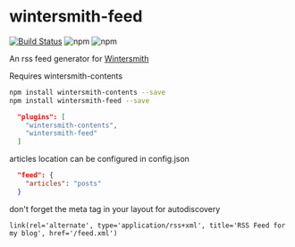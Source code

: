 # wintersmith-feed

[![Build Status](https://travis-ci.org/valantonini/wintersmith-feed.svg?branch=master)](https://travis-ci.org/valantonini/wintersmith-feed)
![npm](https://img.shields.io/npm/v/wintersmith-feed.svg)
![npm](https://img.shields.io/npm/dt/wintersmith-feed.svg)

An rss feed generator for [Wintersmith](https://wintersmith.io "Wintersmith")

Requires wintersmith-contents

```bash
npm install wintersmith-contents --save
npm install wintersmith-feed --save
```

```JSON
  "plugins": [
    "wintersmith-contents",
    "wintersmith-feed"
  ]
```
articles location can be configured in config.json

```JSON
  "feed": {
    "articles": "posts"
  }
```

don't forget the meta tag in your layout for autodiscovery

```pug
link(rel='alternate', type='application/rss+xml', title='RSS Feed for my blog', href='/feed.xml')
```

